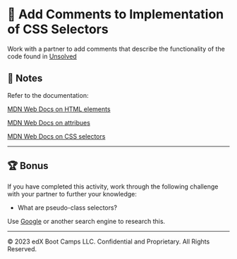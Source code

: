 # 📐 Add Comments to Implementation of CSS Selectors

Work with a partner to add comments that describe the functionality of the code found in [Unsolved](./Assets/css/style.css)

## 📝 Notes

Refer to the documentation:

[MDN Web Docs on HTML elements](https://developer.mozilla.org/en-US/docs/Web/HTML/Element)

[MDN Web Docs on attribues](https://developer.mozilla.org/en-US/docs/Glossary/Attribute)

[MDN Web Docs on CSS selectors](https://developer.mozilla.org/en-US/docs/Web/CSS/CSS_Selectors)

---

## 🏆 Bonus

If you have completed this activity, work through the following challenge with your partner to further your knowledge:

* What are pseudo-class selectors?

Use [Google](https://www.google.com) or another search engine to research this.

---
© 2023 edX Boot Camps LLC.
Confidential and Proprietary. All Rights Reserved.